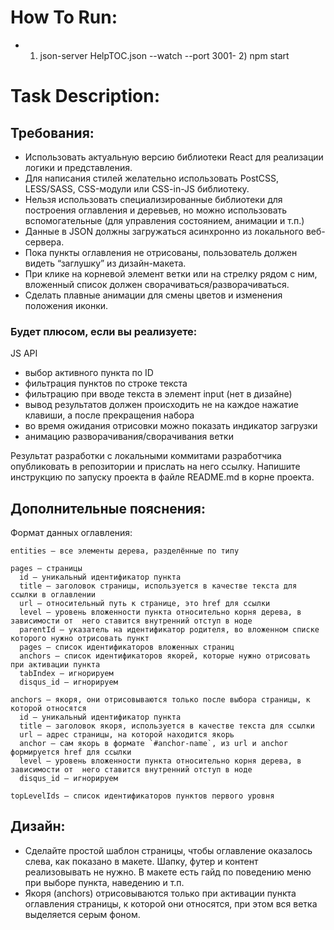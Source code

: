 # How To Run:
- 1) json-server HelpTOC.json --watch --port 3001- 2) npm start

# Task Description:

## Требования:
  - Использовать актуальную версию библиотеки React для реализации логики и представления.
  - Для написания стилей желательно использовать PostCSS, LESS/SASS, CSS-модули или CSS-in-JS библиотеку.
  - Нельзя использовать специализированные библиотеки для построения оглавления и деревьев, но можно использовать вспомогательные (для  управления состоянием, анимации и т.п.)
  - Данные в JSON должны загружаться асинхронно из локального веб-сервера.
  - Пока пункты оглавления не отрисованы, пользователь должен видеть “заглушку” из дизайн-макета.
  - При клике на корневой элемент ветки или на стрелку рядом с ним, вложенный список должен сворачиваться/разворачиваться.
  - Сделать плавные анимации для смены цветов и изменения положения иконки.

### Будет плюсом, если вы реализуете:

JS API
  - выбор активного пункта по ID
  - фильтрация пунктов по строке текста
  - фильтрацию при вводе текста в элемент input (нет в дизайне)
  - вывод результатов должен происходить не на каждое нажатие клавиши, а после прекращения набора
  - во время ожидания отрисовки можно показать индикатор загрузки
  - анимацию разворачивания/сворачивания ветки

  Результат разработки с локальными коммитами разработчика опубликовать в репозитории и прислать на него ссылку. Напишите инструкцию по запуску проекта в файле README.md в корне проекта.

## Дополнительные пояснения:
  Формат данных оглавления:
  
    entities – все элементы дерева, разделённые по типу
  
    pages – страницы
      id – уникальный идентификатор пункта
      title – заголовок страницы, используется в качестве текста для ссылки в оглавлении
      url – относительный путь к странице, это href для ссылки
      level – уровень вложенности пункта относительно корня дерева, в зависимости от  него ставится внутренний отступ в ноде
      parentId – указатель на идентификатор родителя, во вложенном списке которого нужно отрисовать пункт
      pages – список идентификаторов вложенных страниц
      anchors – список идентификаторов якорей, которые нужно отрисовать при активации пункта
      tabIndex – игнорируем
      disqus_id – игнорируем
  
    anchors – якоря, они отрисовываются только после выбора страницы, к которой относятся
      id – уникальный идентификатор пункта
      title – заголовок якоря, используется в качестве текста для ссылки
      url – адрес страницы, на которой находится якорь
      anchor – сам якорь в формате `#anchor-name`, из url и anchor формируется href для ссылки
      level – уровень вложенности пункта относительно корня дерева, в зависимости от  него ставится внутренний отступ в ноде
      disqus_id – игнорируем
    
    topLevelIds – список идентификаторов пунктов первого уровня
  
## Дизайн: 
  - Сделайте простой шаблон страницы, чтобы оглавление оказалось слева, как показано в макете. Шапку, футер и контент реализовывать не нужно. В макете есть гайд по поведению меню при выборе пункта, наведению и т.п.
  - Якоря (anchors) отрисовываются только при активации пункта оглавления страницы, к которой они относятся, при этом вся ветка выделяется серым фоном.
